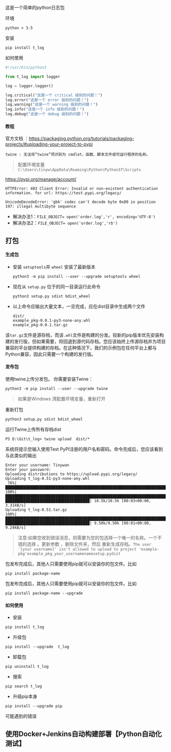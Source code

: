 这是一个简单的python日志包

环境
```
python > 3.5
```

安装
```
pip install t_log
```

如何使用
```python
#!/usr/bin/python3

from t_log import logger

log = logger.logger()

log.critical("这是一个 critical 级别的问题！")
log.error("这是一个 error 级别的问题！")
log.warning("这是一个 warning 级别的问题！")
log.info("这是一个 info 级别的问题！")
log.debug("这是一个 debug 级别的问题！")
```

#### 教程  
官方文档 ：https://packaging.python.org/tutorials/packaging-projects/#uploading-your-project-to-pypi
```
twine : 无法将“twine”项识别为 cmdlet、函数、脚本文件或可运行程序的名称。
```
> 配置环境变量 `C:\Users\tinyw\AppData\Roaming\Python\Python37\Scripts`

https://pypi.org/manage/account/
```
HTTPError: 403 Client Error: Invalid or non-existent authentication information. for url: https://test.pypi.org/legacy/
```

```
UnicodeDecodeError: 'gbk' codec can't decode byte 0x80 in position 197: illegal multibyte sequence
```
* 解决办法1：`FILE_OBJECT= open('order.log','r', encoding='UTF-8')`
* 解决办法2：`FILE_OBJECT= open('order.log','rb')`

## 打包

#### 生成包

* 安装 `setuptools`并 `wheel` 安装了最新版本
    ```
    python3 -m pip install --user --upgrade setuptools wheel
    ``` 
* 现在从 `setup.py` 位于的同一目录运行此命令 
    ```
    python3 setup.py sdist bdist_wheel
    ```
* 以上命令应输出大量文本，一旦完成，应在dist目录中生成两个文件
    ```
    dist/
    example_pkg-0.0.1-py3-none-any.whl
    example_pkg-0.0.1.tar.gz
    ```
该`tar.gz`文件是源存档，而该`.whl`文件是构建的分发。较新的pip版本优先安装构建的发行版，但如果需要，将回退到源代码存档。您应该始终上传源存档并为项目兼容的平台提供构建的存档。在这种情况下，我们的示例包在任何平台上都与Python兼容，因此只需要一个构建的发行版。   

#### 发布包 

使用twine上传分发包。 你需要安装Twine：
```
python3 -m pip install --user --upgrade twine
```
> 如果是Windows 清配置环境变量，重新打开 

重新打包
```
python3 setup.py sdist bdist_wheel
```

运行Twine上传所有存档dist

```
PS D:\Git\t_log> twine upload  dist/*
```
系统将提示您输入使用Test PyPI注册的用户名和密码。命令完成后，您应该看到与此类似的输出
```
Enter your username: Tinywan
Enter your password:
Uploading distributions to https://upload.pypi.org/legacy/
Uploading t_log-0.51-py3-none-any.whl
 76%|██████████████████████████████████████████████████████████████████████████
100%|██████████████████████████████████████████████████████████████████████████
█████████████████████████████████████| 10.5k/10.5k [00:03<00:00, 3.31kB/s]
Uploading t_log-0.51.tar.gz
100%|██████████████████████████████████████████████████████████████████████████
█████████████████████████████████████| 9.50k/9.50k [00:01<00:00, 9.24kB/s]
```
>注意:如果您收到错误消息，则需要为您的包选择一个唯一的名称。一个不错的选择 。更新参数 ，删除文件夹，然后 重新生成存档。`The user '[your username]' isn't allowed to upload to project 'example-pkg'example_pkg_your_usernamenamesetup.pydist`

包发布完成后，其他人只需要使用pip就可以安装你的包文件。比如
```
pip install package-name
```

包发布完成后，其他人只需要使用pip就可以安装你的包文件。比如
```
pip install package-name --upgrade
```

#### 如何使用
* 安装
```
pip install t_log
```

* 升级包
```
pip install --upgrade  t_log 
```

* 卸载包
```
pip uninstall t_log
```

* 搜索
```
pip search t_log
```


* 升级pip本身
```
pip install --upgrade pip
```

可能遇到的错误

## 使用Docker+Jenkins自动构建部署【Python自动化测试】
